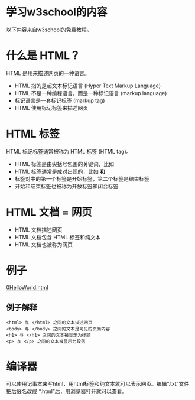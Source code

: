 
# 学习w3school的内容
以下内容来自w3school的免费教程。
# 什么是 HTML？
HTML 是用来描述网页的一种语言。

* HTML 指的是超文本标记语言 (Hyper Text Markup Language)
* HTML 不是一种编程语言，而是一种标记语言 (markup language)
* 标记语言是一套标记标签 (markup tag)
* HTML 使用标记标签来描述网页

# HTML 标签
HTML 标记标签通常被称为 HTML 标签 (HTML tag)。

* HTML 标签是由尖括号包围的关键词，比如 <html>
* HTML 标签通常是成对出现的，比如 <b> 和 </b>
* 标签对中的第一个标签是开始标签，第二个标签是结束标签
* 开始和结束标签也被称为开放标签和闭合标签

# HTML 文档 = 网页
* HTML 文档描述网页
* HTML 文档包含 HTML 标签和纯文本
* HTML 文档也被称为网页

# 例子
[0HelloWorld.html](/case/0HelloWrold.html)
## 例子解释
```
<html> 与 </html> 之间的文本描述网页
<body> 与 </body> 之间的文本是可见的页面内容
<h1> 与 </h1> 之间的文本被显示为标题
<p> 与 </p> 之间的文本被显示为段落
```

# 编译器
可以使用记事本来写html，用html标签和纯文本就可以表示网页。编辑“.txt”文件把后缀名改成
“.html”后，用浏览器打开就可以查看。

